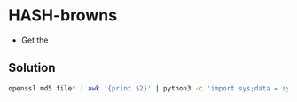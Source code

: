 # HASH-browns
* Get the 

## Solution 
```bash
openssl md5 file* | awk '{print $2}' | python3 -c 'import sys;data = sys.stdin.read(); [print(line[-4:]) for line in data.split("\n")]'
```
